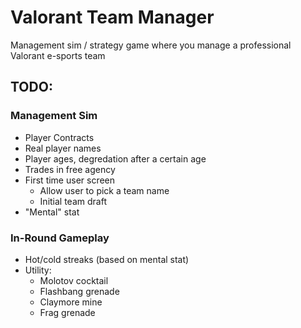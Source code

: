 # Valorant Team Manager

Management sim / strategy game where you manage a professional Valorant e-sports team

## TODO:

### Management Sim

- Player Contracts
- Real player names
- Player ages, degredation after a certain age
- Trades in free agency
- First time user screen
  - Allow user to pick a team name
  - Initial team draft
- "Mental" stat

### In-Round Gameplay

- Hot/cold streaks (based on mental stat)
- Utility:
  - Molotov cocktail
  - Flashbang grenade
  - Claymore mine
  - Frag grenade
